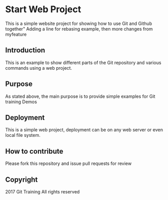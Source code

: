 # Start Web Project 

This is a simple website project for showing how to use Git and Github together" 
Adding a line for rebasing example, then more changes from myfeature
## Introduction 
This is an example to show different parts of the Git repository and various commands using a web project.

## Purpose
As stated above, the main purpose is to provide simple examples for Git training Demos

## Deployment 

This is a simple web project, deployment can be on any web server or even local file system.

## How to contribute

Please fork this repository and issue pull requests for review

## Copyright 

2017 Git Training All rights reserved
